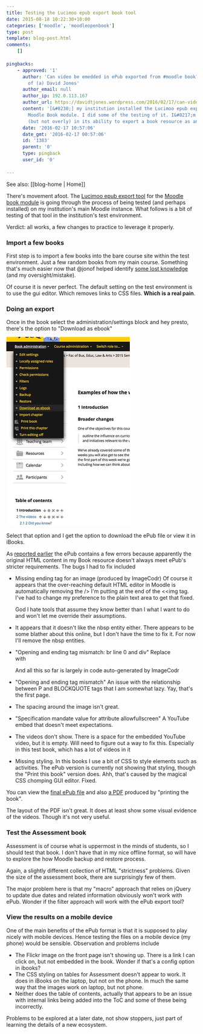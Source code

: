 ```yaml
---
title: Testing the Lucimoo epub export book tool
date: 2015-08-18 10:22:30+10:00
categories: ['moodle', 'moodleopenbook']
type: post
template: blog-post.html
comments:
    []
    
pingbacks:
    - approved: '1'
      author: 'Can video be emedded in ePub exported from #moodle book? &#8211; The Weblog
        of (a) David Jones'
      author_email: null
      author_ip: 192.0.113.167
      author_url: https://davidtjones.wordpress.com/2016/02/17/can-video-be-emedded-in-epub-exported-from-moodle-book/
      content: '[&#8230;] my institution installed the Lucimoo epub export tool for the
        Moodle Book module. I did some of the testing of it. I&#8217;m particularly interested
        (but not overly) in its ability to export a book resource as an [&#8230;]'
      date: '2016-02-17 10:57:06'
      date_gmt: '2016-02-17 00:57:06'
      id: '1383'
      parent: '0'
      type: pingback
      user_id: '0'
    
---
```


See also: [[blog-home | Home]]

There's movement afoot. The [Lucimoo epub export tool](https://moodle.org/plugins/view/booktool_exportepub) for the [Moodle book module](https://docs.moodle.org/28/en/Book_module) is going through the process of being tested (and perhaps installed) on my institution's main Moodle instance. What follows is a bit of testing of that tool in the institution's test environment.

Verdict: all works, a few changes to practice to leverage it properly.

### Import a few books

First step is to import a few books into the bare course site within the test environment. Just a few random books from my main course. Something that's much easier now that @jonof helped identify [some lost knowledge](/blog2/2015/07/18/import-and-the-book-module-a-case-of-knowledge-loss/) (and my oversight/mistake).

Of course it is never perfect. The default setting on the test environment is to use the gui editor. Which removes links to CSS files. **Which is a real pain**.

### Doing an export

Once in the book select the administration/settings block and hey presto, there's the option to "Download as ebook"

[![export](images/20479389760_4d6d9c16b5.jpg)](https://www.flickr.com/photos/david_jones/20479389760/in/dateposted-public/ "export")

Select that option and I get the option to download the ePub file or view it in iBooks.

As [reported earlier](/blog2/2015/06/15/importexport-epubs-into-the-moodle-book-module/) the ePub contains a few errors because apparently the original HTML content in my Book resource doesn't always meet ePub's stricter requirements. The bugs I had to fix included

- Missing ending tag for an image (produced by ImageCodr) Of course it appears that the over-reaching default HTML editor in Moodle is automatically removing the /> I'm putting at the end of the <<img tag. I've had to change my preference to the plain text area to get that fixed.
    
    God I hate tools that assume they know better than I what I want to do and won't let me override their assumptions.
- It appears that it doesn't like the nbsp entity either. There appears to be some blather about this online, but I don't have the time to fix it. For now I'll remove the nbsp entities.
- "Opening and ending tag mismatch: br line 0 and div" Replace <br> with <br />
    
    And all this so far is largely in code auto-generated by ImageCodr
    
- "Opening and ending tag mismatch" An issue with the relationship between P and BLOCKQUOTE tags that I am somewhat lazy. Yay, that's the first page.
- The spacing around the image isn't great.
- "Specification mandate value for attribute allowfullscreen" A YouTube embed that doesn't meet expectations.
- The videos don't show. There is a space for the embedded YouTube video, but it is empty. Will need to figure out a way to fix this. Especially in this test book, which has a lot of videos in it
- Missing styling. In this books I use a bit of CSS to style elements such as activities. The ePub version is currently not showing that styling, though the "Print this book" version does. Ahh, that's caused by the magical CSS chomping GUI editor. Fixed.

You can view the [final ePub file](https://dl.dropboxusercontent.com/u/14025788/MoodleOpenBook/Examples_of_how_the_world_is_changing.epub) and also [a PDF](https://dl.dropboxusercontent.com/u/14025788/MoodleOpenBook/Examples%20of%20how%20the%20world%20is%20changing.pdf) produced by "printing the book".

The layout of the PDF isn't great. It does at least show some visual evidence of the videos. Though it's not very useful.

### Test the Assessment book

Assessment is of course what is uppermost in the minds of students, so I should test that book. I don't have that in my nice offline format, so will have to explore the how Moodle backup and restore process.

Again, a slightly different collection of HTML "strictness" problems. Given the size of the assessment book, there are surprisingly few of them.

The major problem here is that my "macro" approach that relies on jQuery to update due dates and related information obviously won't work with ePub. Wonder if the filter approach will work with the ePub export tool?

### View the results on a mobile device

One of the main benefits of the ePub format is that it is supposed to play nicely with mobile devices. Hence testing the files on a mobile device (my phone) would be sensible. Observation and problems include

- The Flickr image on the front page isn't showing up. There is a link I can click on, but not embedded in the book. Wonder if that's a config option in ibooks?
- The CSS styling on tables for Assessment doesn't appear to work. It does in iBooks on the laptop, but not on the phone. In much the same way that the images work on laptop, but not phone.
- Neither does the table of contents, actually that appears to be an issue with internal links being added into the ToC and some of these being incorrectly.

Problems to be explored at a later date, not show stoppers, just part of learning the details of a new ecosystem.